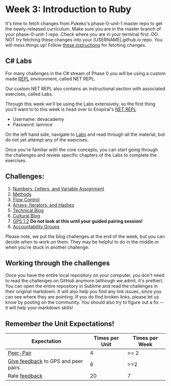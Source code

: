 # Week 3: Introduction to Ruby

<!-- Week 3's material is not ready yet!

We will release it with changes at least by the Friday before the week begins. -->

It's time to fetch changes from Pukeko's phase-0-unit-1 master repo to get the newly-released curriculum. Make sure you are in the master branch of your phase-0-unit-1 repo. Check where you are in your terminal first. DO NOT try fetching these changes into your [USERNAME].github.io repo. You will mess things up! Follow [these instructions](https://github.com/pukeko-2015/phase-0-handbook/blob/master/fetching-changes.md) for fetching changes.

C# Labs
-------

For many challenges in the C# stream of Phase 0 you will be using a custom made [REPL](http://en.wikipedia.org/wiki/Read%E2%80%93eval%E2%80%93print_loop) environment, called NET REPL.

Our custom NET REPL also contains an instructional section with associated exercises, called Labs.

Through this week we'll be using the Labs extensively, so the first thing you'll want to to this week is head over to Enspiral's [NET REPL](http://net-repl.enspiral.info) 

* Username: devacademy
* Password: iamnice

On the left hand side, navigate to [Labs](http://net-repl.enspiral.info/labs) and read through all the material, but do not yet attempt any of the exercises.

Once you're familiar with the core concepts, you can start going through the challenges and review specific chapters of the Labs to complete the exercises.

## Challenges:

1. [Numbers, Letters, and Variable Assignment](1-numbers-letters)
2. [Methods](2-methods)
3. [Flow Control](3-flow-control)
4. [Arrays, Iterators, and Hashes](4-arrays)
5. [Technical Blog](7-technical-blog.md)
6. [Cultural Blog](8-cultural-blog.md)
7. [GPS 1.2](9-gps1-2) **Do not look at this until your guided pairing session!**
8. [Accountability Groups](10-accountability-groups.md)

Please note, we put the blog challenges at the end of the week, but you can decide when to work on them. They may be helpful to do in the middle or when you're stuck in another challenge.

## Working through the challenges
Once you have the entire local repository on your computer, you don't need to read the challenges on GitHub anymore (although we admit, it's prettier). You can open the entire repository in Sublime and read the challenges in their original markdown. It will also help you find any link issues, since you can see where they are pointing. If you do find broken links, please let us know by posting on the community. You should also try to figure out a fix -- it will help your markdown skills!

## Remember the Unit Expectations!

Expectation | Times per Unit | Times per Week
------------|----------|---------
[Peer-Pair](https://github.com/pukeko-2015/phase-0-handbook/blob/master/peer-pairing_sessions.md) | 4 | >= 2
[Give feedback](https://socrates.devbootcamp.com/feedback/new) to GPS and peer pairs | 6 | >=2
Rate [feedback](https://socrates.devbootcamp.com/feedback) | 20 | 7